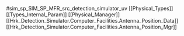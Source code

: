 #sim_sp_SIM_SP_MFR_src_detection_simulator_uv
[[Physical_Types]]
[[Types_Internal_Param]]
[[Physical_Manager]]
[[Hrk_Detection_Simulator.Computer_Facilities.Antenna_Position_Data]]
[[Hrk_Detection_Simulator.Computer_Facilities.Antenna_Position_Mgr]]
